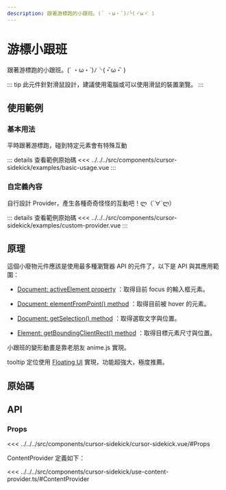 ```yaml
---
description: 跟著游標跑的小跟班。(´ ・ω・`)ﾉ╰(・ิω・ิ )
---
```


<script setup>
import SourceLinkList from '../../../src/components/source-link-list.vue'

import BasicUsage from '../../../src/components/cursor-sidekick/examples/basic-usage.vue'
import CustomProvider from '../../../src/components/cursor-sidekick/examples/custom-provider.vue'
</script>

# 游標小跟班

跟著游標跑的小跟班。(´ ・ω・`)ﾉ╰(・ิω・ิ )

::: tip
此元件針對滑鼠設計，建議使用電腦或可以使用滑鼠的裝置瀏覽。
:::

## 使用範例

### 基本用法

平時跟著游標跑，碰到特定元素會有特殊互動

<basic-usage/>

::: details 查看範例原始碼
<<< ../../../src/components/cursor-sidekick/examples/basic-usage.vue
:::

### 自定義內容

自行設計 Provider，產生各種奇奇怪怪的互動吧！ლ（´∀`ლ）

<custom-provider/>

::: details 查看範例原始碼
<<< ../../../src/components/cursor-sidekick/examples/custom-provider.vue
:::

## 原理

這個小廢物元件應該是使用最多種瀏覽器 API 的元件了，以下是 API 與其應用範圍：

- [Document: activeElement property](https://developer.mozilla.org/en-US/docs/Web/API/Document/activeElement)
：取得目前 focus 的輸入框元素。

- [Document: elementFromPoint() method](https://developer.mozilla.org/en-US/docs/Web/API/Document/elementFromPoint)
：取得目前被 hover 的元素。

- [Document: getSelection() method](https://developer.mozilla.org/en-US/docs/Web/API/Document/getSelection)
：取得選取文字與位置。

- [Element: getBoundingClientRect() method](https://developer.mozilla.org/en-US/docs/Web/API/Element/getBoundingClientRect)
：取得目標元素尺寸與位置。

小跟班的變形動畫是靠老朋友 anime.js 實現。

tooltip 定位使用 [Floating UI](https://floating-ui.com/) 實現，功能超強大，極度推薦。

## 原始碼

<source-link-list name="cursor-sidekick"/>

## API

### Props

<<< ../../../src/components/cursor-sidekick/cursor-sidekick.vue/#Props

ContentProvider 定義如下：

<<< ../../../src/components/cursor-sidekick/use-content-provider.ts/#ContentProvider
